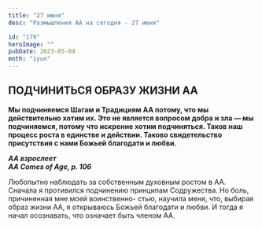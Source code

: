```yaml
---
title: "27 июня"
desc: "Размышления АА на сегодня - 27 июня"

id: "179"
heroImage: ""
pubDate: 2023-05-04
moth: "iyun"
---
```


## ПОДЧИНИТЬСЯ ОБРАЗУ ЖИЗНИ АА

**Мы подчиняемся Шагам и Традициям АА потому, что мы действительно хотим их.
Это не является вопросом добра и зла — мы подчиняемся, потому что искренне
хотим подчиняться. Таков наш процесс роста в единстве и действии. Таково
свидетельство присутствия с нами Божьей благодати и любви.**

**_АА взрослеет  
AA Comes of Age, p. 106_**

Любопытно наблюдать за собственным духовным ростом в АА. Сначала я противился
подчинению принципам Содружества. Но боль, причиненная мне моей воинственно-
стью, научила меня, что, выбирая образ жизни АА, я открываюсь Божьей благодати
и любви. И тогда я начал осознавать, что означает быть членом АА.
